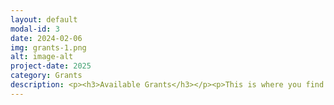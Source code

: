 ```yaml
---
layout: default
modal-id: 3
date: 2024-02-06
img: grants-1.png
alt: image-alt
project-date: 2025
category: Grants
description: <p><h3>Available Grants</h3></p><p>This is where you find our available grants and instructions on how to apply.</p><p>1) <a href="https://emberone.org" target="_blank" rel="noopener noreferrer"><font color="orange">Ember One Grant Proposal</font></a></p> <p>2) <a href="https://mujina.org" target="_blank" rel="noopener noreferrer"><font color="orange">Mujina Firmware Grant Proposal</font></a></p> <p>3) <a href="https://libreboard.org" target="_blank" rel="noopener noreferrer"><font color="orange">Libre Board Grant Proposal</font></a></p> <p>4) <a href="https://hydrapool.org" target="_blank" rel="noopener noreferrer"><font color="orange">Hydra Pool Grant Proposal</font></a></p> <p>5) <a href="https://blockwatcher.org" target="_blank" rel="noopener noreferrer"><font color="orange">Block Watcher Grant Proposal</font></a></p><p>See a grant you're interested in or want to tell us about an idea you have? Apply <a href="https://s9lnsrovpxb.typeform.com/to/M7j8L2SE" target="_blank" rel="noopener noreferrer"><font color="orange">here</font></a>!</p>
---
```


